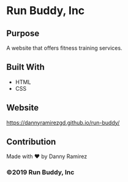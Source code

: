 # Run Buddy, Inc

## Purpose
A website that offers fitness training services. 

## Built With
* HTML
* CSS

## Website
https://dannyramirezgd.github.io/run-buddy/

## Contribution
Made with ❤️ by Danny Ramirez

### ©️2019 Run Buddy, Inc 
